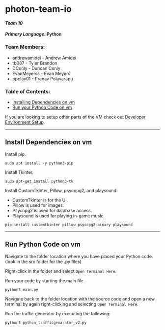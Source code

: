 # photon-team-io
#### _Team 10_
#### _Primary Language:_ **Python**

### Team Members:
- andrewamidei - Andrew Amidei
- tb087 - Tyler Brandon
- DConly - Duncan Conly
- EvanMeyerss - Evan Meyers
- ppolav01 - Pranav Polavarapu

### Table of Contents:
- [Installing Dependencies on vm](#install-dependencies-on-vm)
- [Run your Python Code on vm](#run-python-code-on-vm)
  
If you are looking to setup other parts of the VM check out [Developer Environment Setup](https://github.com/andrewamidei/photon-team-io/blob/main/dev-environment-setup.md).

---

## Install Dependencies on vm

Install pip.
```
sudo apt install -y python3-pip
```

Install Tkinter.
```
sudo apt-get install python3-tk
```

Install CustomTkinter, Pillow, psycopg2, and playsound.
- CustomTkinter is for the UI.
- Pillow is used for images.
- Psycopg2 is used for database access.
- Playsound is used for playing in-game music.
```
pip install customtkinter pillow psycopg2-binary playsound
```

---

## Run Python Code on vm

Navigate to the folder location where you have placed your Python code. (look in the src folder for the .py files)



Right-click in the folder and select `Open Terminal Here`.

Run your code by starting the main file.
```
python3 main.py
```

Navigate back to the folder location with the source code and open a new terminal by again right-clicking and selecting `Open Terminal Here`.

Run the traffic generator by executing the following:
```
python3 python_trafficgenarator_v2.py
```
